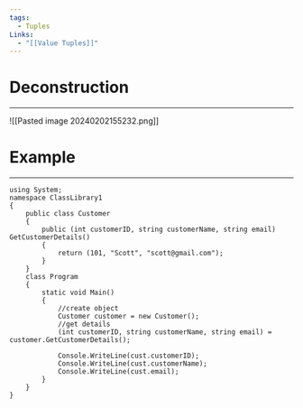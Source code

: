 ```yaml
---
tags:
  - Tuples
Links:
  - "[[Value Tuples]]"
---
```


# Deconstruction
---

![[Pasted image 20240202155232.png]]

# Example
---

```CSharp
using System;
namespace ClassLibrary1
{
	public class Customer
	{
		public (int customerID, string customerName, string email) GetCustomerDetails()
		{
			return (101, "Scott", "scott@gmail.com");
		}
	}
	class Program
	{
		static void Main()
		{
			//create object
			Customer customer = new Customer();
			//get details
			(int customerID, string customerName, string email) = customer.GetCustomerDetails();
			
			Console.WriteLine(cust.customerID);
			Console.WriteLine(cust.customerName);
			Console.WriteLine(cust.email);
		}
	}
}
```




































